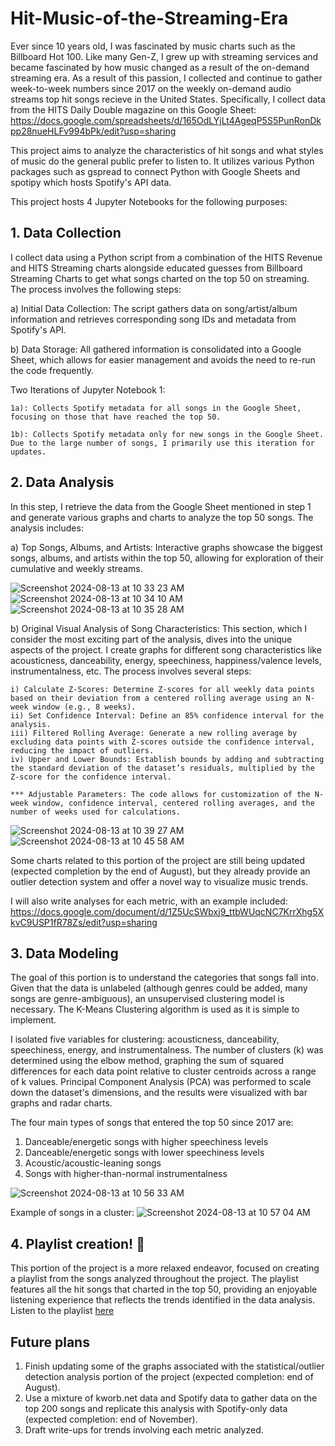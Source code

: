 # Hit-Music-of-the-Streaming-Era

Ever since 10 years old, I was fascinated by music charts such as the Billboard Hot 100. Like many Gen-Z, I grew up with streaming services and became fascinated by how music changed as a result of the on-demand streaming era. As a result of this passion, I collected and continue to gather week-to-week numbers since 2017 on the weekly on-demand audio streams top hit songs recieve in the United States. Specifically, I collect data from the HITS Daily Double magazine on this Google Sheet: https://docs.google.com/spreadsheets/d/165OdLYjLt4AgeqP5S5PunRonDkpp28nueHLFv994bPk/edit?usp=sharing

This project aims to analyze the characteristics of hit songs and what styles of music do the general public prefer to listen to. It utilizes various Python packages such as gspread to connect Python with Google Sheets and spotipy which hosts Spotify's API data.

This project hosts 4 Jupyter Notebooks for the following purposes:
## **1. Data Collection**
   
I collect data using a Python script from a combination of the HITS Revenue and HITS Streaming charts alongside educated guesses from Billboard Streaming Charts to get what songs charted on the top 50 on streaming. The process involves the following steps:

  a) Initial Data Collection: The script gathers data on song/artist/album information and retrieves corresponding song IDs and metadata from Spotify's API.
  
  b) Data Storage: All gathered information is consolidated into a Google Sheet, which allows for easier management and avoids the need to re-run the code frequently.

  Two Iterations of Jupyter Notebook 1:
  
    1a): Collects Spotify metadata for all songs in the Google Sheet, focusing on those that have reached the top 50.
    
    1b): Collects Spotify metadata only for new songs in the Google Sheet. Due to the large number of songs, I primarily use this iteration for updates.

## **2. Data Analysis**
  
In this step, I retrieve the data from the Google Sheet mentioned in step 1 and generate various graphs and charts to analyze the top 50 songs. The analysis includes:

  a) Top Songs, Albums, and Artists: Interactive graphs showcase the biggest songs, albums, and artists within the top 50, allowing for exploration of their cumulative and weekly streams.

![Screenshot 2024-08-13 at 10 33 23 AM](https://github.com/user-attachments/assets/db2fad2c-7719-41c6-9c9f-c4c0c47d6725)
![Screenshot 2024-08-13 at 10 34 10 AM](https://github.com/user-attachments/assets/351dd459-20b1-4dd2-9a22-cb81fe0eb887)
![Screenshot 2024-08-13 at 10 35 28 AM](https://github.com/user-attachments/assets/0d10fb55-5f95-4e51-8d5e-f406c66ea06e)

  b) Original Visual Analysis of Song Characteristics: This section, which I consider the most exciting part of the analysis, dives into the unique aspects of the project. I create graphs for different song characteristics like acousticness, danceability, energy, speechiness, happiness/valence levels, instrumentalness, etc. The process involves several steps:

    i) Calculate Z-Scores: Determine Z-scores for all weekly data points based on their deviation from a centered rolling average using an N-week window (e.g., 8 weeks).
    ii) Set Confidence Interval: Define an 85% confidence interval for the analysis.
    iii) Filtered Rolling Average: Generate a new rolling average by excluding data points with Z-scores outside the confidence interval, reducing the impact of outliers.
    iv) Upper and Lower Bounds: Establish bounds by adding and subtracting the standard deviation of the dataset’s residuals, multiplied by the Z-score for the confidence interval.

    *** Adjustable Parameters: The code allows for customization of the N-week window, confidence interval, centered rolling averages, and the number of weeks used for calculations.
    
![Screenshot 2024-08-13 at 10 39 27 AM](https://github.com/user-attachments/assets/b993d65b-d7f6-48bd-ba9b-82c8378b129b)
![Screenshot 2024-08-13 at 10 45 58 AM](https://github.com/user-attachments/assets/ecb1bf77-ea54-4a96-8f12-e7d3017ea18b)


Some charts related to this portion of the project are still being updated (expected completion by the end of August), but they already provide an outlier detection system and offer a novel way to visualize music trends. 

I will also write analyses for each metric, with an example included: 
https://docs.google.com/document/d/1Z5UcSWbxj9_ttbWUqcNC7KrrXhg5XkvC9USP1fR78Zs/edit?usp=sharing

## **3. Data Modeling**

The goal of this portion is to understand the categories that songs fall into. Given that the data is unlabeled (although genres could be added, many songs are genre-ambiguous), an unsupervised clustering model is necessary. The K-Means Clustering algorithm is used as it is simple to implement.

I isolated five variables for clustering: acousticness, danceability, speechiness, energy, and instrumentalness. The number of clusters (k) was determined using the elbow method, graphing the sum of squared differences for each data point relative to cluster centroids across a range of k values. Principal Component Analysis (PCA) was performed to scale down the dataset's dimensions, and the results were visualized with bar graphs and radar charts.


The four main types of songs that entered the top 50 since 2017 are:
  1. Danceable/energetic songs with higher speechiness levels
  2. Danceable/energetic songs with lower speechiness levels
  3. Acoustic/acoustic-leaning songs
  4. Songs with higher-than-normal instrumentalness

![Screenshot 2024-08-13 at 10 56 33 AM](https://github.com/user-attachments/assets/892001e2-c310-4c4c-9607-38259ea0ef67)

Example of songs in a cluster: ![Screenshot 2024-08-13 at 10 57 04 AM](https://github.com/user-attachments/assets/d13c79e0-6960-467d-8b01-73d84f199fb5)

## **4. Playlist creation! 🥳**
This portion of the project is a more relaxed endeavor, focused on creating a playlist from the songs analyzed throughout the project. The playlist features all the hit songs that charted in the top 50, providing an enjoyable listening experience that reflects the trends identified in the data analysis.
Listen to the playlist [here](https://open.spotify.com/playlist/2fqpXYOyQG3q3HCaRjZitJ?si=9c248042f7f342d3)


## **Future plans**
1. Finish updating some of the graphs associated with the statistical/outlier detection analysis portion of the project (expected completion: end of August).
2. Use a mixture of kworb.net data and Spotify data to gather data on the top 200 songs and replicate this analysis with Spotify-only data (expected completion: end of November).
3. Draft write-ups for trends involving each metric analyzed.
